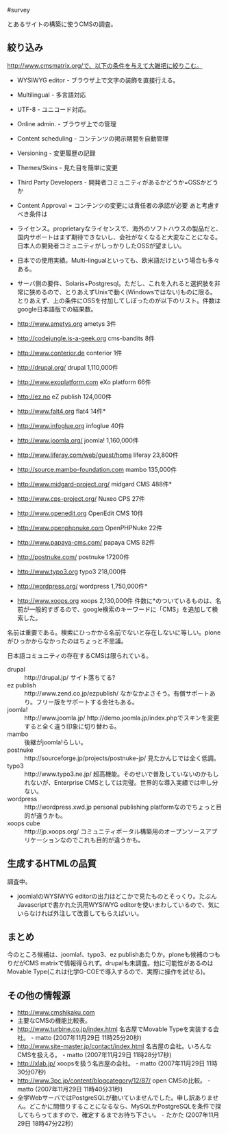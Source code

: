 #survey

とあるサイトの構築に使うCMSの調査。


## 絞り込み

http://www.cmsmatrix.org/で、以下の条件を与えて大雑把に絞りこむ。

* WYSIWYG editor - ブラウザ上で文字の装飾を直接行える。
* Multilingual - 多言語対応
* UTF-8 - ユニコード対応。
* Online admin. - ブラウザ上での管理
* Content scheduling - コンテンツの掲示期間を自動管理
* Versioning - 変更履歴の記録
* Themes/Skins - 見た目を簡単に変更
* Third Party Developers - 開発者コミュニティがあるかどうか=OSSかどうか
* Content Approval = コンテンツの変更には責任者の承認が必要
あと考慮すべき条件は

* ライセンス。proprietaryなライセンスで、海外のソフトハウスの製品だと、国内サポートはまず期待できないし、会社がなくなると大変なことになる。日本人の開発者コミュニティがしっかりしたOSSが望ましい。
* 日本での使用実績。Multi-lingualといっても、欧米語だけという場合も多々ある。
* サーバ側の要件、Solaris+Postgresql。ただし、これを入れると選択肢を非常に狭めるので、とりあえずUnixで動く(Windowsではない)ものに限る。
とりあえず、上の条件にOSSを付加してしぼったのが以下のリスト。件数はgoogle日本語版での結果数。

* http://www.ametys.org ametys 3件
* http://codejungle.is-a-geek.org cms-bandits 8件
* http://www.conterior.de conterior 1件
* http://drupal.org/ drupal 1,110,000件
* http://www.exoplatform.com eXo platform  66件
* http://ez.no eZ publish 124,000件
* http://www.falt4.org flat4 14件*
* http://www.infoglue.org infoglue 40件
* http://www.joomla.org/ joomla! 1,160,000件
* http://www.liferay.com/web/guest/home liferay 23,800件
* http://source.mambo-foundation.com mambo 135,000件
* http://www.midgard-project.org/ midgard CMS 488件*
* http://www.cps-project.org/ Nuxeo CPS 27件
* http://www.openedit.org OpenEdit CMS 10件
* http://www.openphpnuke.com OpenPHPNuke 22件
* http://www.papaya-cms.com/ papaya CMS 82件
* http://postnuke.com/ postnuke 17200件
* http://www.typo3.org typo3 218,000件
* http://wordpress.org/ wordpress 1,750,000件*
* http://www.xoops.org xoops 2,130,000件
件数に*のついているものは、名前が一般的すぎるので、google検索のキーワードに「CMS」を追加して検索した。

名前は重要である。検索にひっかかる名前でないと存在しないに等しい。ploneがひっかからなかったのはちょっと不思議。





日本語コミュニティの存在するCMSは限られている。

<dl>
  <dt>drupal</dt><dd>http://drupal.jp/ サイト落ちてる?
</dd>
  <dt>ez publish</dt><dd>http://www.zend.co.jp/ezpublish/ なかなかよさそう。有償サポートあり。フリー版をサポートする会社もある。
</dd>
  <dt>joomla!</dt><dd>http://www.joomla.jp/ http://demo.joomla.jp/index.phpでスキンを変更すると全く違う印象に切り替わる。
</dd>
  <dt>mambo</dt><dd>後継がjoomla!らしい。
</dd>
  <dt>postnuke</dt><dd>http://sourceforge.jp/projects/postnuke-jp/ 見たかんじでは全く低調。
</dd>
  <dt>typo3</dt><dd>http://www.typo3.ne.jp/ 超高機能。そのせいで普及していないのかもしれないが、Enterprise CMSとしては完璧。世界的な導入実績では申し分ない。
</dd>
  <dt>wordpress</dt><dd>http://wordpress.xwd.jp personal publishing platformなのでちょっと目的が違うかも。
</dd>
  <dt>xoops cube</dt><dd>http://jp.xoops.org/ コミュニティポータル構築用のオープンソースアプリケーションなのでこれも目的が違うかも。
</dd>
</dl>

## 生成するHTMLの品質

調査中。

* joomla!のWYSIWYG editorの出力はどこかで見たものとそっくり。たぶんJavascriptで書かれた汎用WYSIWYG editorを使いまわしているので、気にいらなければ外注して改善してもらえばいい。

## まとめ

今のところ候補は、joomla!、typo3、ez publishあたりか。ploneも候補のつもりだがCMS matrixで情報得られず。drupalも未調査。他に可能性があるのはMovable Type(これは化学G-COEで導入するので、実際に操作を試せる)。


## その他の情報源

* http://www.cmshikaku.com
* [](storage:CMS調査/cmsmatrix.pdf) 主要なCMSの機能比較表。
* http://www.turbine.co.jp/index.html 名古屋でMovable Typeを実装する会社。 - matto (2007年11月29日 11時25分20秒)
* http://www.site-master.jp/contact/index.html 名古屋の会社。いろんなCMSを扱える。 - matto (2007年11月29日 11時28分17秒)
* http://xlab.jp/ xoopsを扱う名古屋の会社。 - matto (2007年11月29日 11時30分07秒)
* http://www.3pc.jp/content/blogcategory/12/87/ open CMSの比較。 - matto (2007年11月29日 11時40分31秒)
* 全学WebサーバではPostgreSQLが動いていませんでした。申し訳ありません。どこかに間借りすることになるなら、MySQLかPostgreSQLを条件で探してもらってますので、確定するまでお待ち下さい。 - たかた (2007年11月29日 18時47分22秒)




